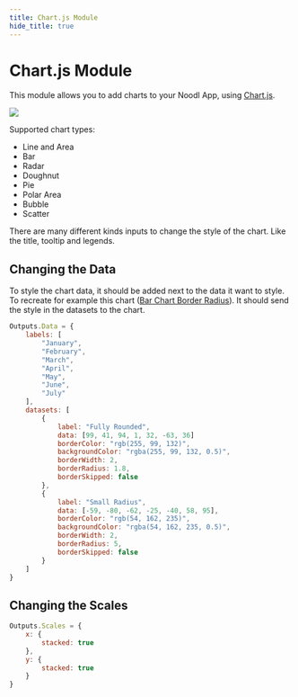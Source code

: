 ```yaml
---
title: Chart.js Module
hide_title: true
---
```


# Chart.js Module

This module allows you to add charts to your Noodl App, using [Chart.js](https://www.chartjs.org/).

![](library/modules/chartjs/preview-bar-chart-nodes.png)

Supported chart types:
* Line and Area
* Bar
* Radar
* Doughnut
* Pie
* Polar Area
* Bubble
* Scatter

There are many different kinds inputs to change the style of the chart.
Like the title, tooltip and legends.

## Changing the Data

To style the chart data, it should be added next to the data it want to style.
To recreate for example this chart ([Bar Chart Border Radius](https://www.chartjs.org/docs/latest/samples/bar/border-radius.html)).
It should send the style in the datasets to the chart.
```js
Outputs.Data = {
    labels: [
        "January",
        "February",
        "March",
        "April",
        "May",
        "June",
        "July"
    ],
    datasets: [
        {
            label: "Fully Rounded",
            data: [99, 41, 94, 1, 32, -63, 36]
            borderColor: "rgb(255, 99, 132)",
            backgroundColor: "rgba(255, 99, 132, 0.5)",
            borderWidth: 2,
            borderRadius: 1.8,
            borderSkipped: false
        },
        {
            label: "Small Radius",
            data: [-59, -80, -62, -25, -40, 58, 95],
            borderColor: "rgb(54, 162, 235)",
            backgroundColor: "rgba(54, 162, 235, 0.5)",
            borderWidth: 2,
            borderRadius: 5,
            borderSkipped: false
        }
    ]
}
```

## Changing the Scales

```js
Outputs.Scales = {
    x: {
        stacked: true
    },
    y: {
        stacked: true
    }
}
```
